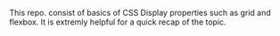 This repo. consist of basics of CSS Display properties such as grid and flexbox.
It is extremly helpful for a quick recap of the topic.
